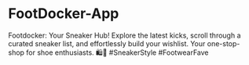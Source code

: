 # FootDocker-App
Footdocker: Your Sneaker Hub! Explore the latest kicks, scroll through a curated sneaker list, and effortlessly build your wishlist. Your one-stop-shop for shoe enthusiasts. 🛍️👟 #SneakerStyle #FootwearFave
